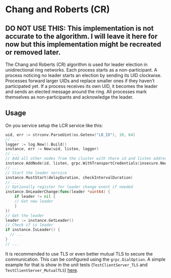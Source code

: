 # Chang and Roberts (CR)
## **DO NOT USE THIS: This implementation is not accurate to the algorithm. I will leave it here for now but this implementation might be recreated or removed later.**
   
The Chang and Roberts (CR) algorithm is used for leader election in unidirectional ring networks. 
Each process starts as a non-participant. 
A process noticing no leader starts an election by sending its UID clockwise. 
Processes forward larger UIDs and replace smaller ones if they haven’t participated yet. 
If a process receives its own UID, it becomes the leader and sends an elected message around the ring. 
All processes mark themselves as non-participants and acknowledge the leader.

## Usage
On you service setup the LCR service like this:
```go
uid, err := strconv.ParseUint(os.Getenv("LB_ID"), 10, 64)
// ...
logger := log.New().Build()
instance, err := New(uid, listen, logger)
// ...
// Add all other nodes from the cluster with there id and listen address
instance.AddNode(id, listen, grpc.WithTransportCredentials(insecure.NewCredentials()))
// ...
// Start the leader service
instance.MustStart(delayDuration, checkIntervalDuration)
// ...
// Optionally register for leader change event if needed
instance.OnLeaderChange(func(leader *uint64) {
	if leader != nil {
    // Got new leader
	}
})
// Get the leader
leader := instance.GetLeader()
// Check if is leader 
if instance.IsLeader() {
  // ...
}
// ...
```

It is recommended to use TLS or even better mutual TLS to secure the communication. 
This can be configured using the `grpc.DialOption`. 
A simple example for that is show in the unit tests (`TestClientServer_TLS` and `TestClientServer_MutualTLS`) [here](internal/client_server_test.go).